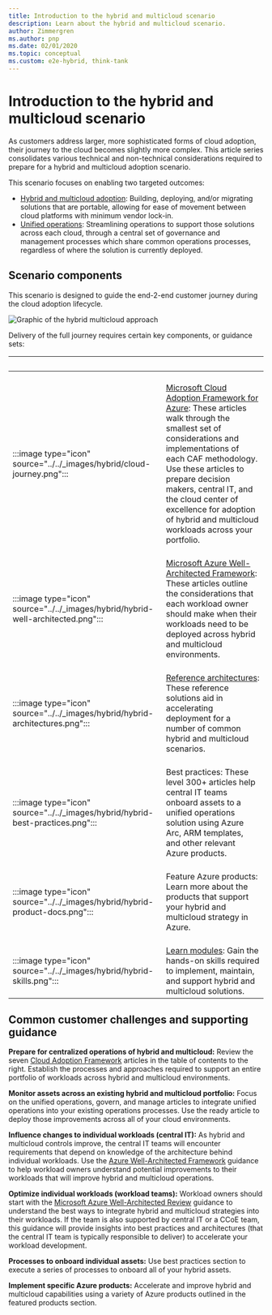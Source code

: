 ```yaml
---
title: Introduction to the hybrid and multicloud scenario
description: Learn about the hybrid and multicloud scenario.
author: Zimmergren
ms.author: pnp
ms.date: 02/01/2020
ms.topic: conceptual
ms.custom: e2e-hybrid, think-tank
---
```


# Introduction to the hybrid and multicloud scenario

As customers address larger, more sophisticated forms of cloud adoption, their journey to the cloud becomes slightly more complex. This article series consolidates various technical and non-technical considerations required to prepare for a hybrid and multicloud adoption scenario.

This scenario focuses on enabling two targeted outcomes:

- [Hybrid and multicloud adoption](./index.md): Building, deploying, and/or migrating solutions that are portable, allowing for ease of movement between cloud platforms with minimum vendor lock-in.
- [Unified operations](./unified-operations.md): Streamlining operations to support those solutions across each cloud, through a central set of governance and management processes which share common operations processes, regardless of where the solution is currently deployed.

## Scenario components

This scenario is designed to guide the end-2-end customer journey during the cloud adoption lifecycle.

![Graphic of the hybrid multicloud approach](../../_images/hybrid/hybrid-multicloud-approach.png)

Delivery of the full journey requires certain key components, or guidance sets:

| <span title="Icon">&nbsp;</span> | <span title="Description">&nbsp;</span> |
|--|--|
| <br> :::image type="icon" source="../../_images/hybrid/cloud-journey.png"::: | <br> [Microsoft Cloud Adoption Framework for Azure](../../get-started/index.md): These articles walk through the smallest set of considerations and implementations of each CAF methodology. Use these articles to prepare decision makers, central IT, and the cloud center of excellence for adoption of hybrid and multicloud workloads across your portfolio. |
| <br> :::image type="icon" source="../../_images/hybrid/hybrid-well-architected.png"::: | <br> [Microsoft Azure Well-Architected Framework](/azure/architecture/framework/): These articles outline the considerations that each workload owner should make when their workloads need to be deployed across hybrid and multicloud environments. |
| <br> :::image type="icon" source="../../_images/hybrid/hybrid-architectures.png"::: | <br> [Reference architectures](/azure/architecture/browse/): These reference solutions aid in accelerating deployment for a number of common hybrid and multicloud scenarios. |
| <br> :::image type="icon" source="../../_images/hybrid/hybrid-best-practices.png"::: | <br> Best practices: These level 300+ articles help central IT teams onboard assets to a unified operations solution using Azure Arc, ARM templates, and other relevant Azure products. |
| <br> :::image type="icon" source="../../_images/hybrid/hybrid-product-docs.png"::: | <br> Feature Azure products: Learn more about the products that support your hybrid and multicloud strategy in Azure. |
| <br> :::image type="icon" source="../../_images/hybrid/hybrid-skills.png"::: | <br> [Learn modules](/training/azure/): Gain the hands-on skills required to implement, maintain, and support hybrid and multicloud solutions. |

## Common customer challenges and supporting guidance

**Prepare for centralized operations of hybrid and multicloud:** Review the seven [Cloud Adoption Framework](../../get-started/index.md) articles in the table of contents to the right. Establish the processes and approaches required to support an entire portfolio of workloads across hybrid and multicloud environments.

**Monitor assets across an existing hybrid and multicloud portfolio:** Focus on the unified operations, govern, and manage articles to integrate unified operations into your existing operations processes. Use the ready article to deploy those improvements across all of your cloud environments.

**Influence changes to individual workloads (central IT):** As hybrid and multicloud controls improve, the central IT teams will encounter requirements that depend on knowledge of the architecture behind individual workloads. Use the [Azure Well-Architected Framework](/azure/architecture/framework/) guidance to help workload owners understand potential improvements to their workloads that will improve hybrid and multicloud operations.

**Optimize individual workloads (workload teams):** Workload owners should start with the [Microsoft Azure Well-Architected Review](/assessments/?id=azure-architecture-review&mode=pre-assessment) guidance to understand the best ways to integrate hybrid and multicloud strategies into their workloads. If the team is also supported by central IT or a CCoE team, this guidance will provide insights into best practices and architectures (that the central IT team is typically responsible to deliver) to accelerate your workload development.

**Processes to onboard individual assets:** Use best practices section to execute a series of processes to onboard all of your hybrid assets.

**Implement specific Azure products:** Accelerate and improve hybrid and multicloud capabilities using a variety of Azure products outlined in the featured products section.
